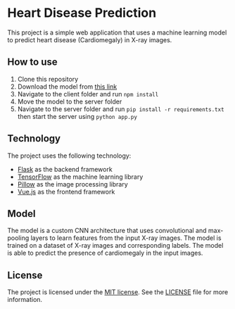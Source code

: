 # Heart Disease Prediction

This project is a simple web application that uses a machine learning model to predict heart disease (Cardiomegaly) in X-ray images.

## How to use

1. Clone this repository
2. Download the model from [this link](https://drive.google.com/file/d/15C7tIQxLjbTl_JLJnVqm0DWWpRVAnRFA/view?usp=sharing)
3. Navigate to the client folder and run `npm install`
4. Move the model to the server folder
5. Navigate to the server folder and run `pip install -r requirements.txt` then start the server using `python app.py`

## Technology

The project uses the following technology:

* [Flask](https://flask.palletsprojects.com/) as the backend framework
* [TensorFlow](https://www.tensorflow.org/) as the machine learning library
* [Pillow](https://pillow.readthedocs.io/) as the image processing library
* [Vue.js](https://vuejs.org/) as the frontend framework

## Model

The model is a custom CNN architecture that uses convolutional and max-pooling layers to learn features from the input X-ray images. The model is trained on a dataset of X-ray images and corresponding labels. The model is able to predict the presence of cardiomegaly in the input images.

## License

The project is licensed under the [MIT license](LICENSE). See the [LICENSE](LICENSE) file for more information.


